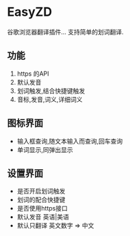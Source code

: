 # EasyZD
谷歌浏览器翻译插件...
支持简单的划词翻译.


## 功能
1. https 的API
2. 默认发音
3. 划词触发,结合快捷键触发
4. 音标,发音,词义,详细词义


## 图标界面
- 输入框查询,随文本输入而查询,回车查询
- 单词显示,同弹出显示


## 设置界面
- 是否开启划词触发
- 划词的配合快捷键
- 是否使用https接口
- 默认发音 英语|美语
- 默认只翻译 英文数字 => 中文
